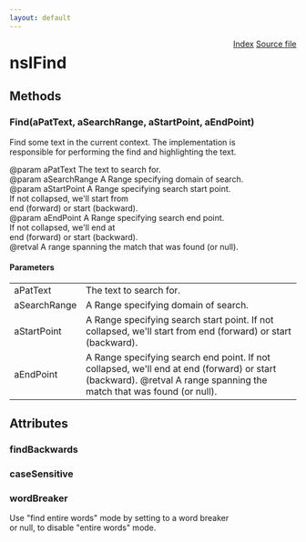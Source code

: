 ```yaml
---
layout: default
---
```

<div class='links' style='float:right'><a href="../index.html">Index</a>
<a href="http://dxr.mozilla.org/mozilla-central/source/embedding/components/find/nsIFind.idl">Source file</a>
</div>

# nsIFind #

## Methods ##

### Find(aPatText, aSearchRange, aStartPoint, aEndPoint) ###
  
Find some text in the current context. The implementation is  
responsible for performing the find and highlighting the text.  
  
@param aPatText     The text to search for.  
@param aSearchRange A Range specifying domain of search.  
@param aStartPoint  A Range specifying search start point.  
                    If not collapsed, we'll start from  
                    end (forward) or start (backward).  
@param aEndPoint    A Range specifying search end point.  
                    If not collapsed, we'll end at  
                    end (forward) or start (backward).  
@retval             A range spanning the match that was found (or null).  
  

#### Parameters ####

<table>

<tr>
<td>aPatText</td>
<td>The text to search for.  
</td>
</tr>

<tr>
<td>aSearchRange</td>
<td>A Range specifying domain of search.  
</td>
</tr>

<tr>
<td>aStartPoint</td>
<td>A Range specifying search start point.  
                    If not collapsed, we'll start from  
                    end (forward) or start (backward).  
</td>
</tr>

<tr>
<td>aEndPoint</td>
<td>A Range specifying search end point.  
                    If not collapsed, we'll end at  
                    end (forward) or start (backward).  
@retval             A range spanning the match that was found (or null).  
</td>
</tr>

</table>

## Attributes ##

### findBackwards ###

### caseSensitive ###

### wordBreaker ###
  
Use "find entire words" mode by setting to a word breaker  
or null, to disable "entire words" mode.  
  
